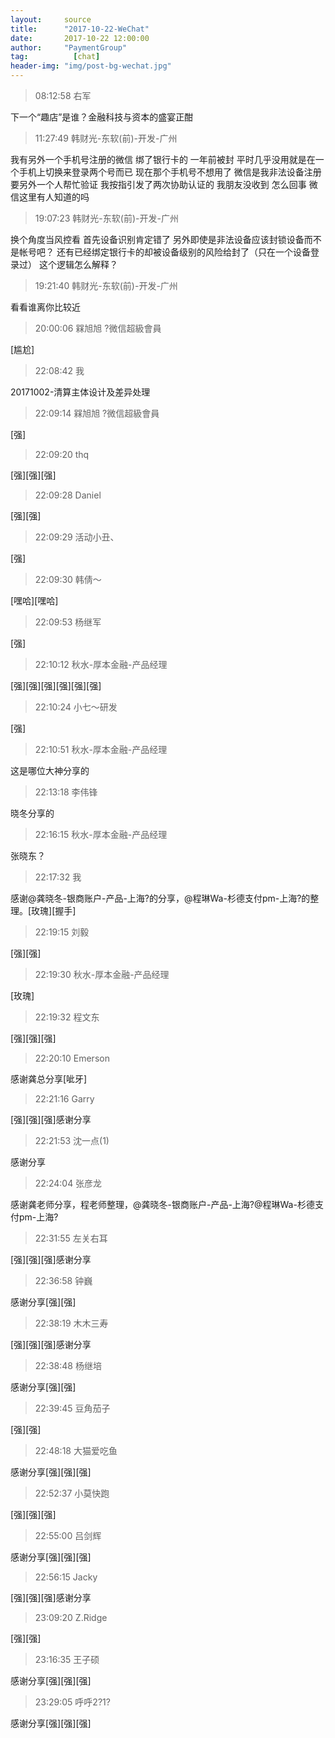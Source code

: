 ```yaml
---
layout:     source 
title:      "2017-10-22-WeChat"
date:       2017-10-22 12:00:00
author:     "PaymentGroup"
tag:		  [chat]
header-img: "img/post-bg-wechat.jpg"
---
```

> 08:12:58  右军  
   
下一个“趣店”是谁？金融科技与资本的盛宴正酣  
   
> 11:27:49  韩财光-东软(前)-开发-广州  
   
我有另外一个手机号注册的微信 绑了银行卡的 一年前被封 平时几乎没用就是在一个手机上切换来登录两个号而已 现在那个手机号不想用了 微信是我非法设备注册要另外一个人帮忙验证 我按指引发了两次协助认证的 我朋友没收到 怎么回事 微信这里有人知道的吗  
   
> 19:07:23  韩财光-东软(前)-开发-广州  
   
换个角度当风控看 首先设备识别肯定错了 另外即使是非法设备应该封锁设备而不是帐号吧？ 还有已经绑定银行卡的却被设备级别的风险给封了（只在一个设备登录过） 这个逻辑怎么解释？  
   
> 19:21:40  韩财光-东软(前)-开发-广州  
   
看看谁离你比较近  
   
> 20:00:06  槑旭旭 ?微信超級會員  
   
[尴尬]  
   
> 22:08:42  我  
   
20171002-清算主体设计及差异处理  
   
> 22:09:14  槑旭旭 ?微信超級會員  
   
[强]  
   
> 22:09:20  thq  
   
[强][强][强]  
   
> 22:09:28  Daniel  
   
[强][强]  
   
> 22:09:29  活动小丑、  
   
[强]  
   
> 22:09:30  韩倩～  
   
[嘿哈][嘿哈]  
   
> 22:09:53  杨继军  
   
[强]  
   
> 22:10:12  秋水-厚本金融-产品经理  
   
[强][强][强][强][强][强]  
   
> 22:10:24  小七～研发  
   
[强]  
   
> 22:10:51  秋水-厚本金融-产品经理  
   
这是哪位大神分享的  
   
> 22:13:18  李伟锋  
   
晓冬分享的  
   
> 22:16:15  秋水-厚本金融-产品经理  
   
张晓东？  
   
> 22:17:32  我  
   
感谢@龚晓冬-银商账户-产品-上海?的分享，@程琳Wa-杉德支付pm-上海?的整理。[玫瑰][握手]  
   
> 22:19:15  刘毅  
   
[强][强]  
   
> 22:19:30  秋水-厚本金融-产品经理  
   
[玫瑰]  
   
> 22:19:32  程文东  
   
[强][强][强]  
   
> 22:20:10  Emerson  
   
感谢龚总分享[呲牙]  
   
> 22:21:16  Garry  
   
[强][强][强]感谢分享  
   
> 22:21:53  沈一点(1)  
   
感谢分享  
   
> 22:24:04  张彦龙  
   
感谢龚老师分享，程老师整理，@龚晓冬-银商账户-产品-上海?@程琳Wa-杉德支付pm-上海?  
   
> 22:31:55  左关右耳  
   
[强][强][强]感谢分享  
   
> 22:36:58  钟巍  
   
感谢分享[强][强]  
   
> 22:38:19  木木三寿  
   
[强][强][强]感谢分享  
   
> 22:38:48  杨继培  
   
感谢分享[强][强]  
   
> 22:39:45  豆角茄子  
   
[强][强]  
   
> 22:48:18  大猫爱吃鱼  
   
感谢分享[强][强][强]  
   
> 22:52:37  小莫快跑  
   
[强][强][强]  
   
> 22:55:00  吕剑辉  
   
感谢分享[强][强][强]  
   
> 22:56:15  Jacky  
   
[强][强][强]感谢分享  
   
> 23:09:20  Z.Ridge  
   
[强][强]  
   
> 23:16:35  王子硕  
   
感谢分享[强][强][强]  
   
> 23:29:05  呼呼2?1?  
   
感谢分享[强][强][强]  
   
